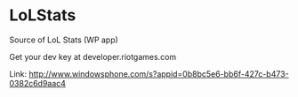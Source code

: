 LoLStats
========

Source of LoL Stats (WP app)

Get your dev key at developer.riotgames.com

Link: http://www.windowsphone.com/s?appid=0b8bc5e6-bb6f-427c-b473-0382c6d9aac4
